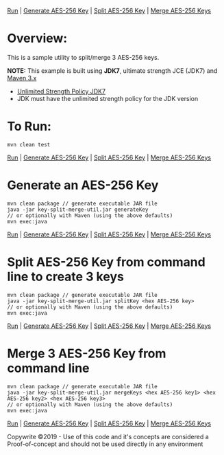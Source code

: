 [Run](#run) | [Generate AES-256 Key](#generate) | [Split AES-256 Key](#split) | [Merge AES-256 Keys](#merge)

Overview:
===================
This is a sample utility to split/merge 3 AES-256 keys.

**NOTE:** This example is built using **JDK7**, ultimate strength JCE (JDK7) and [Maven 3.x](http://maven.apache.org "Maven Documentation")

 - [Unlimited Strength Policy JDK7](http://www.oracle.com/technetwork/java/javase/downloads/jce-7-download-432124.html "Unlimited Strength Policy for JDK7")
 - JDK must have the unlimited strength policy for the JDK version


<a name="run"></a>To Run:
====================

    mvn clean test

[Run](#run) | [Generate AES-256 Key](#generate) | [Split AES-256 Key](#split) | [Merge AES-256 Keys](#merge)

<a name="generate"></a>Generate an AES-256 Key
======================

	mvn clean package // generate executable JAR file
    java -jar key-split-merge-util.jar generateKey
    // or optionally with Maven (using the above defaults)
    mvn exec:java

[Run](#run) | [Generate AES-256 Key](#generate) | [Split AES-256 Key](#split) | [Merge AES-256 Keys](#merge)

<a name="split"></a>Split AES-256 Key from command line to create 3 keys
======================

    mvn clean package // generate executable JAR file
    java -jar key-split-merge-util.jar splitKey <hex AES-256 key>
    // or optionally with Maven (using the above defaults)
    mvn exec:java
    
[Run](#run) | [Generate AES-256 Key](#generate) | [Split AES-256 Key](#split) | [Merge AES-256 Keys](#merge)

<a name="merge"></a>Merge 3 AES-256 Key from command line
======================

    mvn clean package // generate executable JAR file
    java -jar key-split-merge-util.jar mergeKeys <hex AES-256 key1> <hex AES-256 key2> <hex AES-256 key3> 
    // or optionally with Maven (using the above defaults)
    mvn exec:java

[Run](#run) | [Generate AES-256 Key](#generate) | [Split AES-256 Key](#split) | [Merge AES-256 Keys](#merge)

Copywrite &copy;2019 - Use of this code and it's concepts are considered a Proof-of-concept and should not be used directly in any environment
